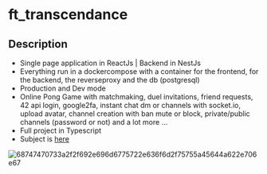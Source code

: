 # ft_transcendance
## Description
- Single page application in ReactJs | Backend in NestJs
- Everything run in a dockercompose with a container for the frontend, for the backend, the reverseproxy and the db (postgresql)
- Production and Dev mode
- Online Pong Game with matchmaking, duel invitations, friend requests, 42 api login, google2fa, instant chat dm or channels with socket.io, upload avatar, channel creation with 
  ban mute or block, private/public channels (password or not) and a lot more ...
- Full project in Typescript
- Subject is [here](https://cdn.intra.42.fr/pdf/pdf/66584/en.subject.pdf)

![68747470733a2f2f692e696d6775722e636f6d2f75755a45644a622e706e67](https://user-images.githubusercontent.com/43377611/200600626-a53d8aba-2637-4013-9937-f42c30ab5228.png)

